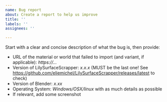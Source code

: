 ```yaml
---
name: Bug report
about: Create a report to help us improve
title: ''
labels: ''
assignees: ''

---
```


Start with a clear and concise description of what the bug is, then provide:

 - URL of the material or world that failed to import (and variant, if applicable): *https://...*
 - Version of LilySurfaceScrapper: *x.x.x* (MUST be the last one! See https://github.com/eliemichel/LilySurfaceScrapper/releases/latest to check)
 - Version of Blender: *x.xx*
 - Operating System: *Windows/OSX/linux* with as much details as possible
 - If relevant, add some screenshot
